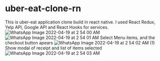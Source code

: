 # uber-eat-clone-rn
This is uber-eat application clone build in react native. I  used React Redux, Yelp API, Google API and React Hooks for services.
![WhatsApp Image 2022-04-19 at 2 54 00 AM](https://user-images.githubusercontent.com/48964638/163978881-e9e8fcab-978f-49b2-9c97-e18adcf8ef4f.jpeg)
![WhatsApp Image 2022-04-19 at 2 54 01 AM](https://user-images.githubusercontent.com/48964638/163978988-e2a140c7-4cb9-441b-a939-38a50367750c.jpeg)
Select Menu items, and the checkout button apears
![WhatsApp Image 2022-04-19 at 2 54 02 AM (1)](https://user-images.githubusercontent.com/48964638/163979132-a29c5704-6009-4445-8dd6-0059339807da.jpeg)
Show modal of receipt and list of items selected
![WhatsApp Image 2022-04-19 at 2 54 03 AM](https://user-images.githubusercontent.com/48964638/163979336-bf745ca8-878b-4702-b7af-2ddf410ca356.jpeg)
